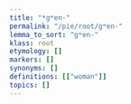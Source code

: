 ```yaml
---
title: "*gʷen-"
permalink: "/pie/root/gʷen-"
lemma_to_sort: "gʷen-"
klass: root
etymology: []
markers: []
synonyms: []
definitions: [["woman"]]
topics: []
---
```

